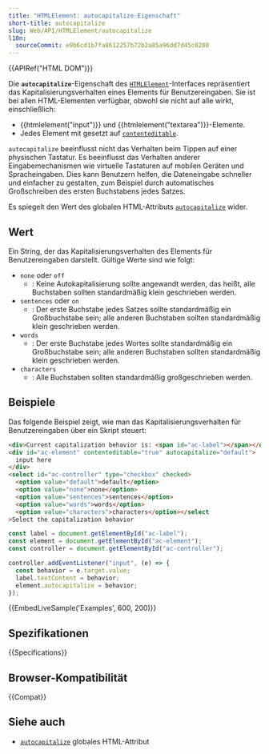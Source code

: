 ```yaml
---
title: "HTMLElement: autocapitalize-Eigenschaft"
short-title: autocapitalize
slug: Web/API/HTMLElement/autocapitalize
l10n:
  sourceCommit: e9b6cd1b7fa8612257b72b2a85a96dd7d45c0200
---
```


{{APIRef("HTML DOM")}}

Die **`autocapitalize`**-Eigenschaft des [`HTMLElement`](/de/docs/Web/API/HTMLElement)-Interfaces repräsentiert das Kapitalisierungsverhalten eines Elements für Benutzereingaben. Sie ist bei allen HTML-Elementen verfügbar, obwohl sie nicht auf alle wirkt, einschließlich:

- {{htmlelement("input")}} und {{htmlelement("textarea")}}-Elemente.
- Jedes Element mit gesetzt auf [`contenteditable`](/de/docs/Web/HTML/Reference/Global_attributes/contenteditable).

`autocapitalize` beeinflusst nicht das Verhalten beim Tippen auf einer physischen Tastatur. Es beeinflusst das Verhalten anderer Eingabemechanismen wie virtuelle Tastaturen auf mobilen Geräten und Spracheingaben. Dies kann Benutzern helfen, die Dateneingabe schneller und einfacher zu gestalten, zum Beispiel durch automatisches Großschreiben des ersten Buchstabens jedes Satzes.

Es spiegelt den Wert des globalen HTML-Attributs [`autocapitalize`](/de/docs/Web/HTML/Reference/Global_attributes/autocapitalize) wider.

## Wert

Ein String, der das Kapitalisierungsverhalten des Elements für Benutzereingaben darstellt. Gültige Werte sind wie folgt:

- `none` oder `off`
  - : Keine Autokapitalisierung sollte angewandt werden, das heißt, alle Buchstaben sollten standardmäßig klein geschrieben werden.
- `sentences` oder `on`
  - : Der erste Buchstabe jedes Satzes sollte standardmäßig ein Großbuchstabe sein; alle anderen Buchstaben sollten standardmäßig klein geschrieben werden.
- `words`
  - : Der erste Buchstabe jedes Wortes sollte standardmäßig ein Großbuchstabe sein; alle anderen Buchstaben sollten standardmäßig klein geschrieben werden.
- `characters`
  - : Alle Buchstaben sollten standardmäßig großgeschrieben werden.

## Beispiele

Das folgende Beispiel zeigt, wie man das Kapitalisierungsverhalten für Benutzereingaben über ein Skript steuert:

```html
<div>Current capitalization behavior is: <span id="ac-label"></span></div>
<div id="ac-element" contenteditable="true" autocapitalize="default">
  input here
</div>
<select id="ac-controller" type="checkbox" checked>
  <option value="default">default</option>
  <option value="none">none</option>
  <option value="sentences">sentences</option>
  <option value="words">words</option>
  <option value="characters">characters</option></select
>Select the capitalization behavior
```

```js
const label = document.getElementById("ac-label");
const element = document.getElementById("ac-element");
const controller = document.getElementById("ac-controller");

controller.addEventListener("input", (e) => {
  const behavior = e.target.value;
  label.textContent = behavior;
  element.autocapitalize = behavior;
});
```

{{EmbedLiveSample('Examples', 600, 200)}}

## Spezifikationen

{{Specifications}}

## Browser-Kompatibilität

{{Compat}}

## Siehe auch

- [`autocapitalize`](/de/docs/Web/HTML/Reference/Global_attributes/autocapitalize) globales HTML-Attribut
